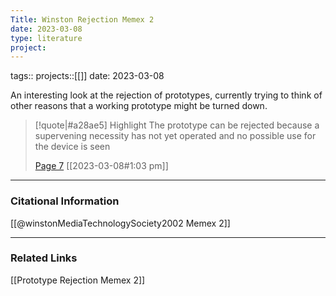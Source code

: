 ```yaml
---
Title: Winston Rejection Memex 2
date: 2023-03-08
type: literature
project:
---
```

tags:: 
projects::[[]]
date: 2023-03-08

An interesting look at the rejection of prototypes, currently trying to think of other reasons that a working prototype might be turned down.

> [!quote|#a28ae5] Highlight
> The prototype can be rejected because a supervening necessity has not yet operated and no possible use for the device is seen
>
> [Page 7](zotero://open-pdf/library/items/IUN3NHAA?page=7) [[2023-03-08#1:03 pm]]

---
### Citational Information

[[@winstonMediaTechnologySociety2002 Memex 2]]

---

### Related Links

[[Prototype Rejection Memex 2]]